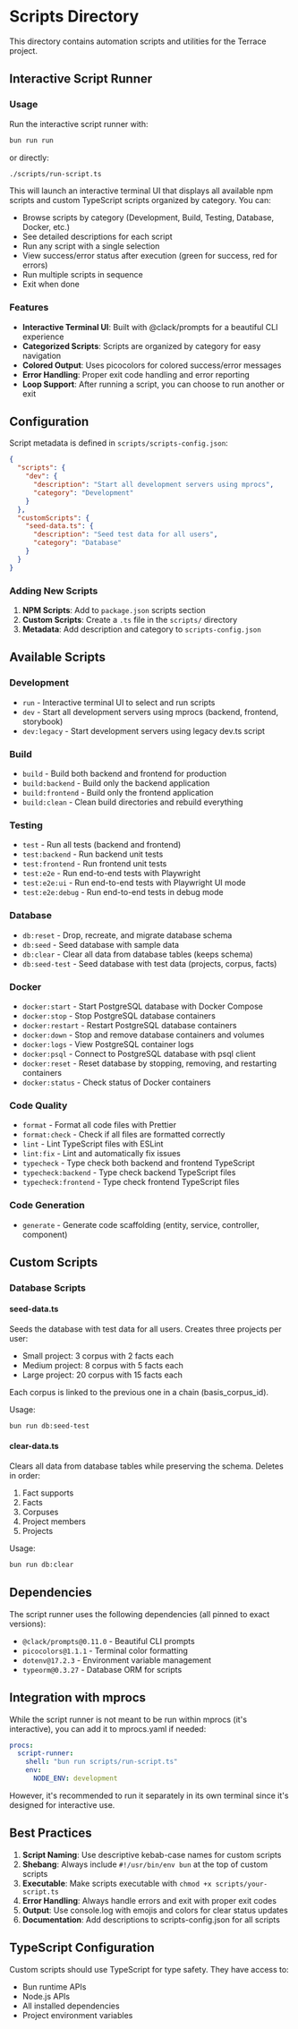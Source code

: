 # Scripts Directory

This directory contains automation scripts and utilities for the Terrace project.

## Interactive Script Runner

### Usage

Run the interactive script runner with:

```bash
bun run run
```

or directly:

```bash
./scripts/run-script.ts
```

This will launch an interactive terminal UI that displays all available npm scripts and custom TypeScript scripts organized by category. You can:

- Browse scripts by category (Development, Build, Testing, Database, Docker, etc.)
- See detailed descriptions for each script
- Run any script with a single selection
- View success/error status after execution (green for success, red for errors)
- Run multiple scripts in sequence
- Exit when done

### Features

- **Interactive Terminal UI**: Built with @clack/prompts for a beautiful CLI experience
- **Categorized Scripts**: Scripts are organized by category for easy navigation
- **Colored Output**: Uses picocolors for colored success/error messages
- **Error Handling**: Proper exit code handling and error reporting
- **Loop Support**: After running a script, you can choose to run another or exit

## Configuration

Script metadata is defined in `scripts/scripts-config.json`:

```json
{
  "scripts": {
    "dev": {
      "description": "Start all development servers using mprocs",
      "category": "Development"
    }
  },
  "customScripts": {
    "seed-data.ts": {
      "description": "Seed test data for all users",
      "category": "Database"
    }
  }
}
```

### Adding New Scripts

1. **NPM Scripts**: Add to `package.json` scripts section
2. **Custom Scripts**: Create a `.ts` file in the `scripts/` directory
3. **Metadata**: Add description and category to `scripts-config.json`

## Available Scripts

### Development
- `run` - Interactive terminal UI to select and run scripts
- `dev` - Start all development servers using mprocs (backend, frontend, storybook)
- `dev:legacy` - Start development servers using legacy dev.ts script

### Build
- `build` - Build both backend and frontend for production
- `build:backend` - Build only the backend application
- `build:frontend` - Build only the frontend application
- `build:clean` - Clean build directories and rebuild everything

### Testing
- `test` - Run all tests (backend and frontend)
- `test:backend` - Run backend unit tests
- `test:frontend` - Run frontend unit tests
- `test:e2e` - Run end-to-end tests with Playwright
- `test:e2e:ui` - Run end-to-end tests with Playwright UI mode
- `test:e2e:debug` - Run end-to-end tests in debug mode

### Database
- `db:reset` - Drop, recreate, and migrate database schema
- `db:seed` - Seed database with sample data
- `db:clear` - Clear all data from database tables (keeps schema)
- `db:seed-test` - Seed database with test data (projects, corpus, facts)

### Docker
- `docker:start` - Start PostgreSQL database with Docker Compose
- `docker:stop` - Stop PostgreSQL database containers
- `docker:restart` - Restart PostgreSQL database containers
- `docker:down` - Stop and remove database containers and volumes
- `docker:logs` - View PostgreSQL container logs
- `docker:psql` - Connect to PostgreSQL database with psql client
- `docker:reset` - Reset database by stopping, removing, and restarting containers
- `docker:status` - Check status of Docker containers

### Code Quality
- `format` - Format all code files with Prettier
- `format:check` - Check if all files are formatted correctly
- `lint` - Lint TypeScript files with ESLint
- `lint:fix` - Lint and automatically fix issues
- `typecheck` - Type check both backend and frontend TypeScript
- `typecheck:backend` - Type check backend TypeScript files
- `typecheck:frontend` - Type check frontend TypeScript files

### Code Generation
- `generate` - Generate code scaffolding (entity, service, controller, component)

## Custom Scripts

### Database Scripts

#### seed-data.ts
Seeds the database with test data for all users. Creates three projects per user:
- Small project: 3 corpus with 2 facts each
- Medium project: 8 corpus with 5 facts each
- Large project: 20 corpus with 15 facts each

Each corpus is linked to the previous one in a chain (basis_corpus_id).

Usage:
```bash
bun run db:seed-test
```

#### clear-data.ts
Clears all data from database tables while preserving the schema. Deletes in order:
1. Fact supports
2. Facts
3. Corpuses
4. Project members
5. Projects

Usage:
```bash
bun run db:clear
```

## Dependencies

The script runner uses the following dependencies (all pinned to exact versions):

- `@clack/prompts@0.11.0` - Beautiful CLI prompts
- `picocolors@1.1.1` - Terminal color formatting
- `dotenv@17.2.3` - Environment variable management
- `typeorm@0.3.27` - Database ORM for scripts

## Integration with mprocs

While the script runner is not meant to be run within mprocs (it's interactive), you can add it to mprocs.yaml if needed:

```yaml
procs:
  script-runner:
    shell: "bun run scripts/run-script.ts"
    env:
      NODE_ENV: development
```

However, it's recommended to run it separately in its own terminal since it's designed for interactive use.

## Best Practices

1. **Script Naming**: Use descriptive kebab-case names for custom scripts
2. **Shebang**: Always include `#!/usr/bin/env bun` at the top of custom scripts
3. **Executable**: Make scripts executable with `chmod +x scripts/your-script.ts`
4. **Error Handling**: Always handle errors and exit with proper exit codes
5. **Output**: Use console.log with emojis and colors for clear status updates
6. **Documentation**: Add descriptions to scripts-config.json for all scripts

## TypeScript Configuration

Custom scripts should use TypeScript for type safety. They have access to:
- Bun runtime APIs
- Node.js APIs
- All installed dependencies
- Project environment variables
